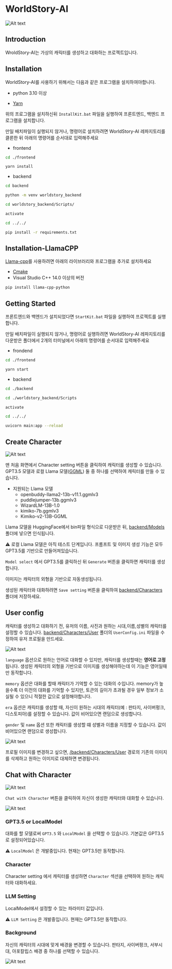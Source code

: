 # WorldStory-AI

![Alt text](./frontend/src/components/Static/intro.gif)

## Introduction

WroldStory-AI는 가상의 캐릭터를 생성하고 대화하는 프로젝트입니다.

## Installation

WorldStory-AI를 사용하기 위해서는 다음과 같은 프로그램을 설치하여야합니다.

- python 3.10 이상

- [Yarn](https://classic.yarnpkg.com/lang/en/docs/install/#windows-stable)

위의 프로그램을 설치하신뒤 `InstallKit.bat` 파일을 실행하여 프론트엔드, 백엔드 프로그램을 설치합니다.

만일 배치파일이 실행되지 않거나, 명령어로 설치하려면 WorldStory-AI 레파지토리를 클론한 뒤 아래의 명령어를 순서대로 입력해주세요

- frontend

```bash
cd ./frontend
```

```bash
yarn install
```

- backend

```bash
cd backend
```

```bash
python -m venv worldstory_backend
```

```bash
cd worldstory_backend/Scripts/
```

```bash
activate
```

```bash
cd ../../
```

```bash
pip install -r requirements.txt
```

## Installation-LlamaCPP

[Llama-cpp](https://github.com/abetlen/llama-cpp-python)를 사용하려면 아래의 라이브러리와 프로그램을 추가로 설치하세요

- [Cmake](https://cmake.org/download/)
- Visual Studio C++ 14.0 이상의 버전

```bash
pip install llama-cpp-python
```

## Getting Started

프론트엔드와 백엔드가 설치되었다면 `StartKit.bat` 파일을 실행하여 프로젝트를 실행합니다.

만일 배치파일이 실행되지 않거나, 명령어로 실행하려면 WorldStory-AI 레파지토리를 다운받은 폴더에서 2개의 터미널에서 아래의 명령어를 순서대로 입력해주세요

- frondend

```bash
cd ./frontend
```

```bash
yarn start
```

- backend

```bash
cd ./backend
```

```bash
cd ./worldstory_backend/Scripts
```

```bash
activate
```

```bash
cd ../../
```

```bash
uvicorn main:app --reload
```

## Create Character

![Alt text](./frontend/src/components/Static/create_character.gif)

맨 처음 화면에서 Character setting 버튼을 클릭하여 캐릭터를 생성할 수 있습니다. GPT3.5 모델과 로컬 Llama 모델([GGML](https://github.com/ggerganov/ggml)) 둘 중 하나를 선택하여 캐릭터를 만들 수 있습니다.

- 지원되는 Llama 모델
  - openbuddy-llama2-13b-v11.1.ggmlv3
  - puddlejumper-13b.ggmlv3
  - WizardLM-13B-1.0
  - kimiko-7b.ggmlv3
  - Kimiko-v2-13B-GGML

Llama 모델을 HuggingFace에서 bin파일 형식으로 다운받은 뒤, [backend/Models](./backend/Models) 폴더에 넣으면 인식됩니다.

⚠️ 로컬 Llama 모델은 아직 테스트 단계입니다. 프롬프트 및 이미지 생성 기능은 모두 GPT3.5를 기반으로 만들어져있습니다.

`Model select` 에서 GPT3.5를 클릭하신 뒤 `Generate` 버튼을 클릭하면 캐릭터를 생성합니다.

이미지는 캐릭터의 외형을 기반으로 자동생성됩니다.

생성된 캐릭터와 대화하려면
`Save setting` 버튼을 클릭하여 [backend/Characters](./backend/Characters) 폴더에 저장하세요.

## User config

캐릭터를 생성하고 대화하기 전, 유저의 이름, 사진과 원하는 시대,이름,성별의 캐릭터를 설정할 수 있습니다. [backend/Characters/User](./backend/Characters/User/) 폴더의 `UserConfig.ini` 파일을 수정하여 유저 프로필을 만드세요.

![Alt text](./frontend/src/components/Static/user_config.png)

`language` 옵션으로 원하는 언어로 대화할 수 있지만, 캐릭터를 생성할때는 **영어로 고정**됩니다. 생성된 캐릭터의 외형을 기반으로 이미지를 생성해야하는데 이 기능은 영어일때만 동작합니다.

`memory` 옵션은 대화를 할때 캐릭터가 기억할 수 있는 대화의 수입니다. memory가 높을수록 더 이전의 대화를 기억할 수 있지만, 토큰의 길이가 초과될 경우 일부 정보가 소실될 수 있으니 적절한 값으로 설정해야합니다.

`era` 옵션은 캐릭터를 생성할 때, 자신이 원하는 시대의 캐릭터(예 : 판타지, 사이버펑크, 디스토피아)를 설정할 수 있습니다. 값이 비어있으면 랜덤으로 생성합니다.

`gender` 및 `name` 옵션 또한 캐릭터를 생성할 떄 성별과 이름을 지정할 수 있습니다. 값이 비어있으면 랜덤으로 생성합니다.

![Alt text](./frontend/src/components/Static/user_profile.png)

프로필 이미지를 변경하고 싶으면, [/backend/Characters/User](./backend/Characters/User/) 경로의 기존의 이미지를 삭제하고 원하는 이미지로 대체하면 변경됩니다.

## Chat with Character

![Alt text](./frontend/src/components/Static/chatting.gif)

`Chat with Character` 버튼을 클릭하여 자신이 생성한 캐릭터와 대화할 수 있습니다.

![Alt text](./frontend/src/components/Static/chat_setting.png)

### GPT3.5 or LocalModel

대화를 할 모델로써 `GPT3.5` 와 `LocalModel` 을 선택할 수 있습니다. 기본값은 GPT3.5로 설정되어있습니다.

⚠️ `LocalModel` 은 개발중입니다. 현재는 GPT3.5만 동작합니다.

### Character

Character setting 에서 캐릭터를 생성하면 `Character` 섹션을 선택하여 원하는 캐릭터와 대화하세요.

### LLM Setting

LocalModel에서 설정할 수 있는 파라미터 값입니다.

⚠️ `LLM Setting` 은 개발중입니다. 현재는 GPT3.5만 동작합니다.

### Background

자신의 캐릭터의 시대에 맞게 배경을 변경할 수 있습니다. 판타지, 사이버펑크, 서부시대, 아포칼립스 배경 중 하나를 선택할 수 있습니다.

![Alt text](./frontend/src/components/Static/Background_transition.gif)
